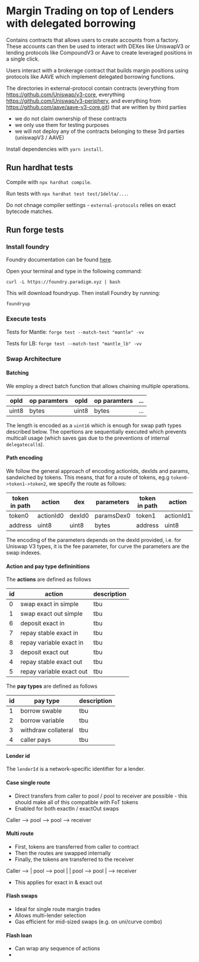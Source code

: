 # Margin Trading on top of Lenders with delegated borrowing
Contains contracts that allows users to create accounts from a factory. These accounts can then be used to interact with DEXes like UniswapV3 or lending protocols like CompoundV3 or Aave to create leveraged positions in a single click.

Users interact with a brokerage contract that builds margin positions using protocols like AAVE which implement delegated borrowing functions.

The directories in external-protocol contain contracts (everything from https://github.com/Uniswap/v3-core, everything https://github.com/Uniswap/v3-periphery, and everything from https://github.com/aave/aave-v3-core.git) that are written by third parties
- we do not claim ownership of these contracts
- we only use them for testing purposes
- we will not deploy any of the contracts belonging to these 3rd parties (uniswapV3 / AAVE)

Install dependencies with `yarn install`.

## Run hardhat tests

Compile with `npx hardhat compile`.

Run tests with `npx hardhat test test/1delta/...`.

Do not chnage compiler settings - `external-protocols` relies on exact bytecode matches.

## Run forge tests

### Install foundry

Foundry documentation can be found [here](https://book.getfoundry.sh/forge/index.html).

Open your terminal and type in the following command:

```
curl -L https://foundry.paradigm.xyz | bash
```

This will download foundryup. Then install Foundry by running:

```
foundryup
```

### Execute tests

Tests for Mantle: `forge test --match-test "mantle" -vv`

Tests for LB: `forge test --match-test "mantle_lb" -vv`


### Swap Architecture

#### Batching

We employ a direct batch function that allows chaining multiple operations. 

| opId |op paramters| opId |op paramters| ...|
|--------|-----------|--------|------------|------|
| uint8 |bytes|uint8 |bytes|...|

The length is encoded as a `uint16` which is enough for swap path types described below.
The opertions are sequentially executed which prevents multicall usage (which saves gas due to the preventions of internal `delegatecall`s). 

#### Path encoding

We follow the general approach of encoding actionIds, dexIds and params, sandwiched by tokens. This means, that for a route of tokens, eg.g `token0->token1->token2`, we specify the route as follows:

|token in path| action|dex|parameters|token in path|action|dex|parameters|token in path|lender|payment option|
|--------|-----------|--------|------------|--------|-----------|--------|------------|--------|----------|---------|
| token0 | actionId0 | dexId0 | paramsDex0 | token1 | actionId1 | dexId1 | paramsDex1 | token2 | lenderId | payType |
| address| uint8     | uint8  | bytes      | address| uint8     | uint8  | bytes      | address| uint8    | uint8   |

The encoding of the parameters depends on the dexId provided, i.e. for Uniswap V3 types, it is the fee parameter, for curve the parameters are the swap indexes.

#### Action and pay type defininitions

The **actions** are defined as follows

|id| action|description|
|--------|-----------|--------|
| 0 | swap exact in simple  | tbu |
| 1 | swap exact out simple | tbu  |
| 6 | deposit exact in | tbu  |
| 7 | repay stable exact in | tbu  |
| 8 | repay variable exact in | tbu  |
| 3 | deposit exact out | tbu  |
| 4 | repay stable exact out | tbu  |
| 5 | repay variable exact out | tbu  |

The **pay types** are defined as follows

|id| pay type|description|
|--------|-----------|--------|
| 1 | borrow swable  | tbu |
| 2 | borrow variable | tbu  |
| 3 | withdraw collateral | tbu  |
| 4 | caller pays | tbu  |

#### Lender id

The `lenderId` is a network-specific identifier for a lender.

#### Case single route

- Direct transfers from caller to pool / pool to receiver are possible - this should make all of this compatible with FoT tokens
- Enabled for both exactIn / exactOut swaps

Caller --> pool --> pool --> receiver

#### Multi route

- First, tokens are transferred from caller to contract
- Then the routes are swapped internally
- Finally, the tokens are transferred to the receiver

Caller --> | pool --> pool |
           | pool --> pool | --> receiver

- This applies for exact in & exact out

#### Flash swaps

- Ideal for single route margin trades
- Allows multi-lender selection
- Gas efficient for mid-sized swaps (e.g. on uni/curve combo)

#### Flash loan 

- Can wrap any sequence of actions
- 